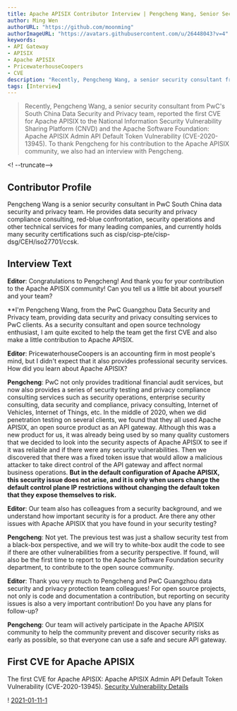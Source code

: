 ```yaml
---
title: Apache APISIX Contributor Interview | Pengcheng Wang, Senior Security Consultant, PricewaterhouseCoopers China Data Security & Privacy Team
author: Ming Wen
authorURL: "https://github.com/moonming"
authorImageURL: "https://avatars.githubusercontent.com/u/26448043?v=4"
keywords:
- API Gateway
- APISIX
- Apache APISIX
- PricewaterhouseCoopers 
- CVE
description: "Recently, Pengcheng Wang, a senior security consultant from PwC's South China Data Security and Privacy team, reported the first CVE for Apache APISIX to the National Information Security Vulnerability Sharing Platform (CNVD) and the Apache Software Foundation: Apache APISIX Admin API Default Token Vulnerability (CVE-2020- 13945). To thank Pengcheng for his contribution to the Apache APISIX community, we also conducted an interview with Pengcheng."
tags: [Interview]
---
```


> Recently, Pengcheng Wang, a senior security consultant from PwC's South China Data Security and Privacy team, reported the first CVE for Apache APISIX to the National Information Security Vulnerability Sharing Platform (CNVD) and the Apache Software Foundation: Apache APISIX Admin API Default Token Vulnerability (CVE-2020- 13945). To thank Pengcheng for his contribution to the Apache APISIX community, we also had an interview with Pengcheng.

<! --truncate-->

## Contributor Profile

Pengcheng Wang is a senior security consultant in PwC South China data security and privacy team. He provides data security and privacy compliance consulting, red-blue confrontation, security operations and other technical services for many leading companies, and currently holds many security certifications such as cisp/cisp-pte/cisp-dsg/CEH/iso27701/ccsk.

## Interview Text

**Editor**: Congratulations to Pengcheng! And thank you for your contribution to the Apache APISIX community! Can you tell us a little bit about yourself and your team?

**I'm Pengcheng Wang, from the PwC Guangzhou Data Security and Privacy team, providing data security and privacy consulting services to PwC clients. As a security consultant and open source technology enthusiast, I am quite excited to help the team get the first CVE and also make a little contribution to Apache APISIX.

**Editor**: PricewaterhouseCoopers is an accounting firm in most people's mind, but I didn't expect that it also provides professional security services. How did you learn about Apache APISIX?

**Pengcheng**: PwC not only provides traditional financial audit services, but now also provides a series of security testing and privacy compliance consulting services such as security operations, enterprise security consulting, data security and compliance, privacy consulting, Internet of Vehicles, Internet of Things, etc. In the middle of 2020, when we did penetration testing on several clients, we found that they all used Apache APISIX, an open source product as an API gateway. Although this was a new product for us, it was already being used by so many quality customers that we decided to look into the security aspects of Apache APISIX to see if it was reliable and if there were any security vulnerabilities. Then we discovered that there was a fixed token issue that would allow a malicious attacker to take direct control of the API gateway and affect normal business operations. **But in the default configuration of Apache APISIX, this security issue does not arise, and it is only when users change the default control plane IP restrictions without changing the default token that they expose themselves to risk.**

**Editor**: Our team also has colleagues from a security background, and we understand how important security is for a product. Are there any other issues with Apache APISIX that you have found in your security testing?

**Pengcheng**: Not yet. The previous test was just a shallow security test from a black-box perspective, and we will try to white-box audit the code to see if there are other vulnerabilities from a security perspective. If found, will also be the first time to report to the Apache Software Foundation security department, to contribute to the open source community.

**Editor**: Thank you very much to Pengcheng and PwC Guangzhou data security and privacy protection team colleagues! For open source projects, not only is code and documentation a contribution, but reporting on security issues is also a very important contribution! Do you have any plans for follow-up?

**Pengcheng**: Our team will actively participate in the Apache APISIX community to help the community prevent and discover security risks as early as possible, so that everyone can use a safe and secure API gateway.

## First CVE for Apache APISIX

The first CVE for Apache APISIX: Apache APISIX Admin API Default Token Vulnerability (CVE-2020-13945). [Security Vulnerability Details](https://nvd.nist.gov/vuln/detail/CVE-2020-13945)

! [2021-01-11-1](/img/blog_img/2021-01-11-1.png)
